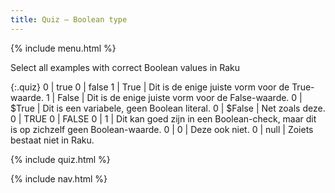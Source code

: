 ```yaml
---
title: Quiz — Boolean type
---
```


{% include menu.html %}

Select all examples with correct Boolean values in Raku

{:.quiz}
0 | true
0 | false
1 | True | Dit is de enige juiste vorm voor de True-waarde.
1 | False | Dit is de enige juiste vorm voor de False-waarde.
0 | $True | Dit is een variabele, geen Boolean literal.
0 | $False | Net zoals deze.
0 | TRUE
0 | FALSE
0 | 1 | Dit kan goed zijn in een Boolean-check, maar dit is op zichzelf geen Boolean-waarde.
0 | 0 | Deze ook niet.
0 | null | Zoiets bestaat niet in Raku.

{% include quiz.html %}

{% include nav.html %}